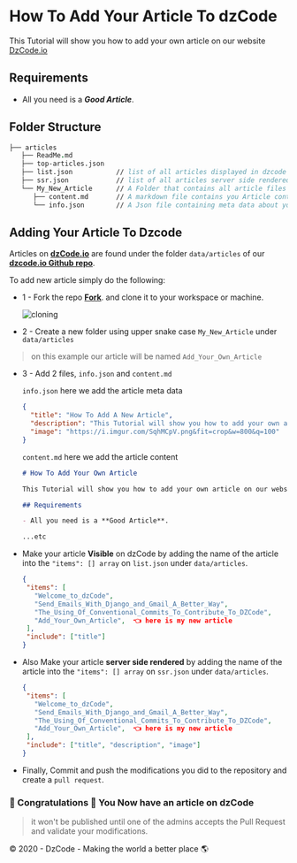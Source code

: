 # How To Add Your Article To dzCode

This Tutorial will show you how to add your own article on our website [DzCode.io](https://dzcode.io)

## Requirements

- All you need is a **_Good Article_**.

## Folder Structure

```fs
├── articles
   ├── ReadMe.md
   ├── top-articles.json
   ├── list.json           // list of all articles displayed in dzcode website
   ├── ssr.json            // list of all articles server side rendered in dzcode website
   └── My_New_Article      // A Folder that contains all article files
      ├── content.md       // A markdown file contains you Article content, in markdown language.
      └── info.json        // A Json file containing meta data about your article ie: like title, description etc...
```

## Adding Your Article To Dzcode

Articles on **[dzCode.io](https://dzcode.io)** are found under the folder `data/articles` of our **[dzcode.io Github repo](https://github.com/dzcode-io/dzcode.io/tree/master/data/articles)**.

To add new article simply do the following:

- 1 - Fork the repo **[Fork](https://github.com/dzcode-io/dzcode.io/fork)**. and clone it to your workspace or machine.

  ![cloning](https://user-images.githubusercontent.com/54677068/95619105-f6970880-0a65-11eb-8a78-58c7de2f114a.PNG)

- 2 - Create a new folder using upper snake case `My_New_Article` under `data/articles`

> on this example our article will be named `Add_Your_Own_Article`

- 3 - Add 2 files, `info.json` and `content.md`

  `info.json` here we add the article meta data

  ```json
  {
    "title": "How To Add A New Article",
    "description": "This Tutorial will show you how to add your own article on our website",
    "image": "https://i.imgur.com/SqhMCpV.png&fit=crop&w=800&q=100"
  }
  ```

  `content.md` here we add the article content

  ```markdown
  # How To Add Your Own Article

  This Tutorial will show you how to add your own article on our website [DzCode.io](https://dzcode.io)

  ## Requirements

  - All you need is a **Good Article**.

  ...etc
  ```

- Make your article **Visible** on dzCode by adding the name of the article into the `"items": [] array` on `list.json` under `data/articles`.

  ```json
  {
   "items": [
     "Welcome_to_dzCode",
     "Send_Emails_With_Django_and_Gmail_A_Better_Way",
     "The_Using_Of_Conventional_Commits_To_Contribute_To_DZCode",
     "Add_Your_Own_Article",  👈 here is my new article
   ],
   "include": ["title"]
  }
  ```

- Also Make your article **server side rendered** by adding the name of the article into the `"items": [] array` on `ssr.json` under `data/articles`.

  ```json
  {
   "items": [
     "Welcome_to_dzCode",
     "Send_Emails_With_Django_and_Gmail_A_Better_Way",
     "The_Using_Of_Conventional_Commits_To_Contribute_To_DZCode",
     "Add_Your_Own_Article",  👈 here is my new article
   ],
   "include": ["title", "description", "image"]
  }
  ```

- Finally, Commit and push the modifications you did to the repository and create a `pull request`.

### 🎉 Congratulations 🎉 You Now have an article on dzCode

> it won't be published until one of the admins accepts the Pull Request and validate your modifications.

© 2020 - DzCode - Making the world a better place 🌎
